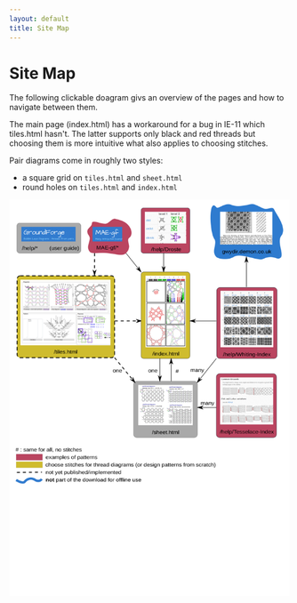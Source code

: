 ```yaml
---
layout: default
title: Site Map
---
```


Site Map
========

The following clickable doagram givs an overview of the pages and how to navigate between them.

The main page (index.html) has a workaround for a bug in IE-11 which tiles.html hasn't.
The latter supports only black and red threads but choosing them is more intuitive
what also applies to choosing stitches.

Pair diagrams come in roughly two styles:
* a square grid on `tiles.html` and `sheet.html`
* round holes on `tiles.html` and `index.html`

![busy bobbins](images/site-map.svg)